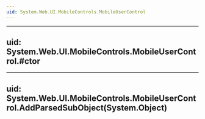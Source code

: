```yaml
---
uid: System.Web.UI.MobileControls.MobileUserControl
---
```


---
uid: System.Web.UI.MobileControls.MobileUserControl.#ctor
---

---
uid: System.Web.UI.MobileControls.MobileUserControl.AddParsedSubObject(System.Object)
---

